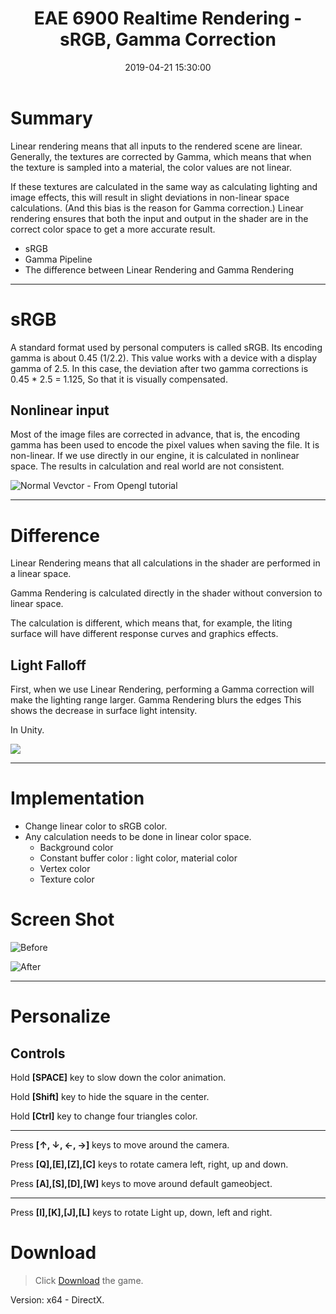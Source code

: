 ﻿---
title: EAE 6900 Realtime Rendering - sRGB, Gamma Correction
date: 2019-04-21 15:30:00
tags: 
- Entertainment Arts Engineering 
- Realtime Rendering
- Gamma
- EAE 6900
categories: 
- Game Engine
- Realtime Rendering
thumbnail: https://i.loli.net/2019/04/22/5cbcd4ee5101a.jpg
toc: true
---

# Summary 

Linear rendering means that all inputs to the rendered scene are linear. Generally, the textures are corrected by Gamma, which means that when the texture is sampled into a material, the color values are not linear.

If these textures are calculated in the same way as calculating lighting and image effects, this will result in slight deviations in non-linear space calculations. (And this bias is the reason for Gamma correction.) Linear rendering ensures that both the input and output in the shader are in the correct color space to get a more accurate result.


<!--more--> 

- sRGB
- Gamma Pipeline
- The difference between Linear Rendering and Gamma Rendering

---

# sRGB


A standard format used by personal computers is called sRGB. Its encoding gamma  is about 0.45 (1/2.2). This value works with a device with a display gamma of 2.5. In this case, the deviation after two gamma corrections is 0.45 * 2.5 = 1.125, So that it is visually compensated.


## Nonlinear input

Most of the image files are corrected in advance, that is, the encoding gamma has been used to encode the pixel values when saving the file. It is non-linear. If we use directly in our engine, it is calculated in nonlinear space. The results in calculation and real world are not consistent.


![Normal Vevctor - From Opengl tutorial](http://www.opengl-tutorial.org/assets/images/tuto-13-normal-mapping/NormalVector.png)


---

# Difference

Linear Rendering means that all calculations in the shader are performed in a linear space.

Gamma Rendering is calculated directly in the shader without conversion to linear space.

The calculation is different, which means that, for example, the liting surface will have different response curves and graphics effects.

## Light Falloff 

First, when we use Linear Rendering, performing a Gamma correction will make the lighting range larger. Gamma Rendering blurs the edges This shows the decrease in surface light intensity.


In Unity.

![](https://i.loli.net/2019/04/22/5cbcd4ee5101a.jpg)

---

# Implementation 

- Change linear color to sRGB color.
- Any calculation needs to be done in linear color space. 
    - Background color
    - Constant buffer color : light color, material color
    - Vertex color
    - Texture color



# Screen Shot

![Before](https://i.loli.net/2019/04/22/5cbcd4705ac12.png)

![After](https://i.loli.net/2019/04/22/5cbcd46e7a3f5.png)

---

# Personalize

## Controls

Hold **[SPACE]** key to slow down the color animation. 

Hold **[Shift]** key to hide the square in the center.

Hold **[Ctrl]** key to change four triangles color.

---

Press **[↑, ↓, ←, →]** keys to move around the camera. 

Press **[Q],[E],[Z],[C]** keys to rotate camera left, right, up and down.

Press **[A],[S],[D],[W]** keys to move around default gameobject.

---


Press **[I],[K],[J],[L]** keys to rotate Light up, down, left and right.




# Download

> Click [Download](http://chenmi.ink/dwns/MyGame_A09.zip) the game.

Version: x64 - DirectX.




